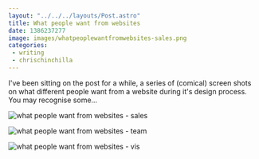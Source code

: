 ```yaml
---
layout: "../../../layouts/Post.astro"
title: What people want from websites
date: 1386237277
image: images/whatpeoplewantfromwebsites-sales.png
categories:
 - writing
 - chrischinchilla
---
```


I've been sitting on the post for a while, a series of (comical) screen shots on what different people want from a website during it's design process. You may recognise some...

![what people want from websites - sales](whatpeoplewantfromwebsites-sales.png)

![what people want from websites - team](whatpeoplewantfromwebsites-team.png)

![what people want from websites - vis](whatpeoplewantfromwebsites-vis.png)
